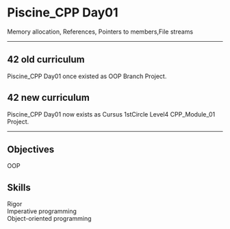 # Piscine_CPP Day01

Memory allocation, References, Pointers to members,File streams  


---


## 42 old curriculum

Piscine_CPP Day01 once existed as OOP Branch Project.  

## 42 new curriculum

Piscine_CPP Day01 now exists as Cursus 1stCircle Level4 CPP_Module_01 Project.  


---


## Objectives

OOP  


## Skills

Rigor  
Imperative programming  
Object-oriented programming   

